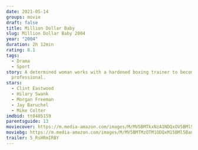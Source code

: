 ```yaml
---
date: 2021-05-14
groups: movie
draft: false
title: Million Dollar Baby
slug: Million Dollar Baby 2004
year: "2004"
duration: 2h 12min
rating: 8.1
tags:
  - Drama
  - Sport
story: A determined woman works with a hardened boxing trainer to become a
  professional.
stars:
  - Clint Eastwood
  - Hilary Swank
  - Morgan Freeman
  - Jay Baruchel
  - Mike Colter
imdbid: tt0405159
parentsguide: 13
moviecover: https://m.media-amazon.com/images/M/MV5BMTkxNzA1NDQxOV5BMl5BanBnXkFtZTcwNTkyMTIzMw@@._V1_FMjpg_UY868_.jpg
moviebg: https://m.media-amazon.com/images/M/MV5BMTMzOTM1ODQxM15BMl5BanBnXkFtZTcwMjM4NTUyMw@@._V1_FMjpg_UX1280_.jpg
trailer: 5_RsHRmIRBY
---
```

